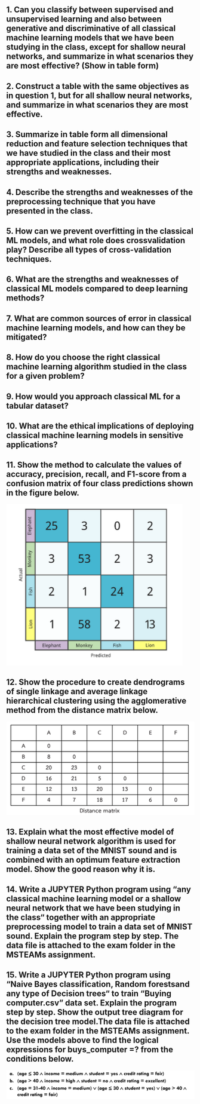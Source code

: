 ## 1. Can you classify between **supervised** and **unsupervised** learning and also between **generative** and **discriminative** of all classical machine learning models that we have been studying in the class, except for shallow neural networks, and summarize in **what scenarios they are most effective**? (Show in table form)

## 2. Construct a table with the same objectives as in question 1, but for all shallow neural networks, and summarize in what scenarios they are most effective.

## 3. Summarize in table form all dimensional reduction and feature selection techniques that we have studied in the class and their most appropriate applications, including their strengths and weaknesses.

## 4. Describe the strengths and weaknesses of the preprocessing technique that you have presented in the class.

## 5. How can we prevent overfitting in the classical ML models, and what role does crossvalidation play? Describe all types of cross-validation techniques.

## 6. What are the strengths and weaknesses of classical ML models compared to deep learning methods?

## 7. What are common sources of error in classical machine learning models, and how can they be mitigated?

## 8. How do you choose the right classical machine learning algorithm studied in the class for a given problem?

## 9. How would you approach classical ML for a tabular dataset?

## 10. What are the ethical implications of deploying classical machine learning models in sensitive applications?

## 11. Show the method to calculate the values of accuracy, precision, recall, and F1-score from a confusion matrix of four class predictions shown in the figure below.
![alt text](image-40.png)

## 12. Show the procedure to create dendrograms of single linkage and average linkage hierarchical clustering using the agglomerative method from the distance matrix below.
![alt text](image-41.png)

## 13. Explain what the most effective model of shallow neural network algorithm is used for training a data set of the MNIST sound and is combined with an optimum feature extraction model. Show the good reason why it is.

## 14. Write a JUPYTER Python program using “any classical machine learning model or a shallow neural network that we have been studying in the class“ together with an appropriate preprocessing model to train a data set of MNIST sound. Explain the program step by step. The data file is attached to the exam folder in the MSTEAMs assignment.

## 15. Write a JUPYTER Python program using “Naive Bayes classification, Random forestsand any type of Decision trees“ to train “Buying computer.csv” data set. Explain the program step by step. Show the output tree diagram for the decision tree model.The data file is attached to the exam folder in the MSTEAMs assignment. Use the models above to find the logical expressions for buys_computer =? from the conditions below.
![alt text](image-42.png)
